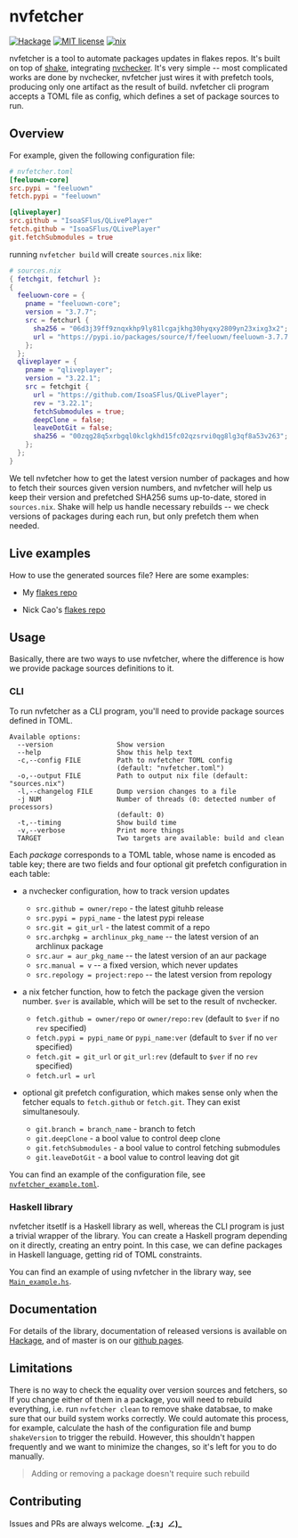 # nvfetcher

[![Hackage](https://img.shields.io/hackage/v/nvfetcher.svg?logo=haskell)](https://hackage.haskell.org/package/nvfetcher)
[![MIT license](https://img.shields.io/badge/license-MIT-blue.svg)](LICENSE)
[![nix](https://github.com/berberman/nvfetcher/actions/workflows/nix.yml/badge.svg)](https://github.com/berberman/nvfetcher/actions/workflows/nix.yml)

nvfetcher is a tool to automate packages updates in flakes repos. It's built on top of [shake](https://www.shakebuild.com/),
integrating [nvchecker](https://github.com/lilydjwg/nvchecker).
It's very simple -- most complicated works are done by nvchecker, nvfetcher just wires it with prefetch tools,
producing only one artifact as the result of build.
nvfetcher cli program accepts a TOML file as config, which defines a set of package sources to run.

## Overview

For example, given the following configuration file:

```toml
# nvfetcher.toml
[feeluown-core]
src.pypi = "feeluown"
fetch.pypi = "feeluown"

[qliveplayer]
src.github = "IsoaSFlus/QLivePlayer"
fetch.github = "IsoaSFlus/QLivePlayer"
git.fetchSubmodules = true
```

running `nvfetcher build` will create `sources.nix` like:

```nix
# sources.nix
{ fetchgit, fetchurl }:
{
  feeluown-core = {
    pname = "feeluown-core";
    version = "3.7.7";
    src = fetchurl {
      sha256 = "06d3j39ff9znqxkhp9ly81lcgajkhg30hyqxy2809yn23xixg3x2";
      url = "https://pypi.io/packages/source/f/feeluown/feeluown-3.7.7.tar.gz";
    };
  };
  qliveplayer = {
    pname = "qliveplayer";
    version = "3.22.1";
    src = fetchgit {
      url = "https://github.com/IsoaSFlus/QLivePlayer";
      rev = "3.22.1";
      fetchSubmodules = true;
      deepClone = false;
      leaveDotGit = false;
      sha256 = "00zqg28q5xrbgql0kclgkhd15fc02qzsrvi0qg8lg3qf8a53v263";
    };
  };
}
```

We tell nvfetcher how to get the latest version number of packages and how to fetch their sources given version numbers,
and nvfetcher will help us keep their version and prefetched SHA256 sums up-to-date, stored in `sources.nix`.
Shake will help us handle necessary rebuilds -- we check versions of packages during each run, but only prefetch them when needed.

## Live examples

How to use the generated sources file? Here are some examples:

* My [flakes repo](https://github.com/berberman/flakes)

* Nick Cao's [flakes repo](https://gitlab.com/NickCao/flakes/-/tree/master/pkgs)

## Usage

Basically, there are two ways to use nvfetcher, where the difference is how we provide package sources definitions to it.

### CLI

To run nvfetcher as a CLI program, you'll need to provide package sources defined in TOML.

```
Available options:
  --version                Show version
  --help                   Show this help text
  -c,--config FILE         Path to nvfetcher TOML config
                           (default: "nvfetcher.toml")
  -o,--output FILE         Path to output nix file (default: "sources.nix")
  -l,--changelog FILE      Dump version changes to a file
  -j NUM                   Number of threads (0: detected number of processors)
                           (default: 0)
  -t,--timing              Show build time
  -v,--verbose             Print more things
  TARGET                   Two targets are available: build and clean
```

Each *package* corresponds to a TOML table, whose name is encoded as table key;
there are two fields and four optional git prefetch configuration in each table:
* a nvchecker configuration, how to track version updates
  * `src.github = owner/repo` - the latest gituhb release
  * `src.pypi = pypi_name` - the latest pypi release
  * `src.git = git_url` - the latest commit of a repo
  * `src.archpkg = archlinux_pkg_name` -- the latest version of an archlinux package
  * `src.aur = aur_pkg_name` -- the latest version of an aur package
  * `src.manual = v` -- a fixed version, which never updates
  * `src.repology = project:repo` -- the latest version from repology
* a nix fetcher function, how to fetch the package given the version number. `$ver` is available, which will be set to the result of nvchecker.
  * `fetch.github = owner/repo` or `owner/repo:rev` (default to `$ver` if no `rev` specified)
  * `fetch.pypi = pypi_name` or `pypi_name:ver` (default to `$ver` if no `ver` specified)
  * `fetch.git = git_url` or `git_url:rev` (default to `$ver` if no `rev` specified)
  * `fetch.url = url`

* optional git prefetch configuration, which makes sense only when the fetcher equals to `fetch.github` or `fetch.git`.
They can exist simultanesouly.
  * `git.branch = branch_name` - branch to fetch
  * `git.deepClone` - a bool value to control deep clone
  * `git.fetchSubmodules` - a bool value to control fetching submodules
  * `git.leaveDotGit` - a bool value to control leaving dot git

You can find an example of the configuration file, see [`nvfetcher_example.toml`](nvfetcher_example.toml).

### Haskell library

nvfetcher itsetlf is a Haskell library as well, whereas the CLI program is just a trivial wrapper of the library. You can create a Haskell program depending on it directly, creating an entry point. In this case, we can define packages in Haskell language, getting rid of TOML constraints.

You can find an example of using nvfetcher in the library way, see [`Main_example.hs`](Main_example.hs).

## Documentation

For details of the library, documentation of released versions is available on [Hackage](https://hackage.haskell.org/package/nvfetcher),
and of master is on our [github pages](https://nvfetcher.berberman.space).

## Limitations

There is no way to check the equality over version sources and fetchers, so If you change either of them in a package,
you will need to rebuild everything, i.e. run `nvfetcher clean` to remove shake databsae, to make sure that
our build system works correctly. We could automate this process, for example,
calculate the hash of the configuration file and bump `shakeVersion` to trigger the rebuild.
However, this shouldn't happen frequently and we want to minimize the changes, so it's left for you to do manually.

> Adding or removing a package doesn't require such rebuild

## Contributing

Issues and PRs are always welcome. **\_(:з」∠)\_**
